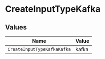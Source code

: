 # CreateInputTypeKafka


## Values

| Name                        | Value                       |
| --------------------------- | --------------------------- |
| `CreateInputTypeKafkaKafka` | kafka                       |